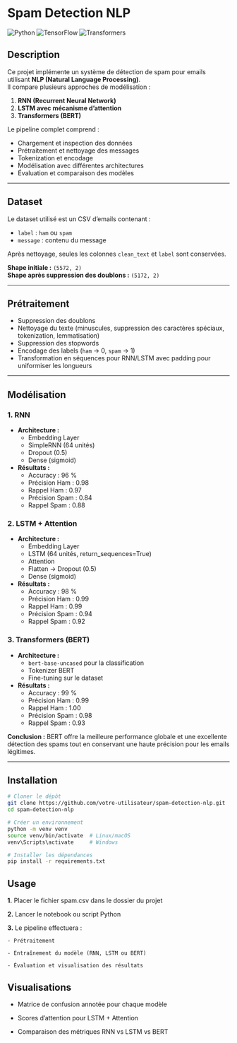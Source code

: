 # Spam Detection NLP

![Python](https://img.shields.io/badge/python-3.10-blue)
![TensorFlow](https://img.shields.io/badge/tensorflow-2.x-orange)
![Transformers](https://img.shields.io/badge/transformers-BERT-lightgrey)


## Description

Ce projet implémente un système de détection de spam pour emails utilisant **NLP (Natural Language Processing)**.  
Il compare plusieurs approches de modélisation :  

1. **RNN (Recurrent Neural Network)**
2. **LSTM avec mécanisme d’attention**
3. **Transformers (BERT)**

Le pipeline complet comprend :

- Chargement et inspection des données
- Prétraitement et nettoyage des messages
- Tokenization et encodage
- Modélisation avec différentes architectures
- Évaluation et comparaison des modèles

---

## Dataset

Le dataset utilisé est un CSV d’emails contenant :

- `label` : `ham` ou `spam`  
- `message` : contenu du message  

Après nettoyage, seules les colonnes `clean_text` et `label` sont conservées.

**Shape initiale :** `(5572, 2)`  
**Shape après suppression des doublons :** `(5172, 2)`

---

## Prétraitement

- Suppression des doublons
- Nettoyage du texte (minuscules, suppression des caractères spéciaux, tokenization, lemmatisation)
- Suppression des stopwords
- Encodage des labels (`ham` → 0, `spam` → 1)
- Transformation en séquences pour RNN/LSTM avec padding pour uniformiser les longueurs

---

## Modélisation

### 1. RNN
- **Architecture :**
  - Embedding Layer
  - SimpleRNN (64 unités)
  - Dropout (0.5)
  - Dense (sigmoid)
- **Résultats :**
  - Accuracy : 96 %
  - Précision Ham : 0.98
  - Rappel Ham : 0.97
  - Précision Spam : 0.84
  - Rappel Spam : 0.88

### 2. LSTM + Attention
- **Architecture :**
  - Embedding Layer
  - LSTM (64 unités, return_sequences=True)
  - Attention
  - Flatten → Dropout (0.5)
  - Dense (sigmoid)
- **Résultats :**
  - Accuracy : 98 %
  - Précision Ham : 0.99
  - Rappel Ham : 0.99
  - Précision Spam : 0.94
  - Rappel Spam : 0.92

### 3. Transformers (BERT)
- **Architecture :**
  - `bert-base-uncased` pour la classification
  - Tokenizer BERT
  - Fine-tuning sur le dataset
- **Résultats :**
  - Accuracy : 99 %
  - Précision Ham : 0.99
  - Rappel Ham : 1.00
  - Précision Spam : 0.98
  - Rappel Spam : 0.93

**Conclusion :** BERT offre la meilleure performance globale et une excellente détection des spams tout en conservant une haute précision pour les emails légitimes.

---

## Installation

```bash
# Cloner le dépôt
git clone https://github.com/votre-utilisateur/spam-detection-nlp.git
cd spam-detection-nlp

# Créer un environnement
python -m venv venv
source venv/bin/activate  # Linux/macOS
venv\Scripts\activate     # Windows

# Installer les dépendances
pip install -r requirements.txt
```
## Usage

**1.** Placer le fichier spam.csv dans le dossier du projet

**2.** Lancer le notebook ou script Python

**3.** Le pipeline effectuera :

    - Prétraitement

    - Entraînement du modèle (RNN, LSTM ou BERT)

    - Évaluation et visualisation des résultats

## Visualisations

 - Matrice de confusion annotée pour chaque modèle

 - Scores d’attention pour LSTM + Attention

 - Comparaison des métriques RNN vs LSTM vs BERT

